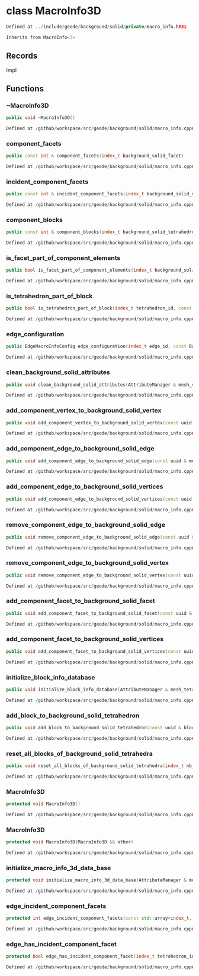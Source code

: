 # class MacroInfo3D

```cpp
Defined at ../include/geode/background/solid/private/macro_info.h#31
```

```cpp
Inherits from MacroInfo<3>
```



## Records

Impl



## Functions

### ~MacroInfo3D

```cpp
public void ~MacroInfo3D()
```

```cpp
Defined at /github/workspace/src/geode/background/solid/macro_info.cpp#425
```

### component_facets

```cpp
public const int & component_facets(index_t background_solid_facet)
```

```cpp
Defined at /github/workspace/src/geode/background/solid/macro_info.cpp#429
```

### incident_component_facets

```cpp
public const int & incident_component_facets(index_t background_solid_vertex)
```

```cpp
Defined at /github/workspace/src/geode/background/solid/macro_info.cpp#435
```

### component_blocks

```cpp
public const int & component_blocks(index_t background_solid_tetrahedron)
```

```cpp
Defined at /github/workspace/src/geode/background/solid/macro_info.cpp#442
```

### is_facet_part_of_component_elements

```cpp
public bool is_facet_part_of_component_elements(index_t background_solid_facet, const uuid & mesh_component_id)
```

```cpp
Defined at /github/workspace/src/geode/background/solid/macro_info.cpp#448
```

### is_tetrahedron_part_of_block

```cpp
public bool is_tetrahedron_part_of_block(index_t tetrahedron_id, const uuid & block_id)
```

```cpp
Defined at /github/workspace/src/geode/background/solid/macro_info.cpp#455
```

### edge_configuration

```cpp
public EdgeMacroInfoConfig edge_configuration(index_t edge_id, const BackgroundSolid & solid)
```

```cpp
Defined at /github/workspace/src/geode/background/solid/macro_info.cpp#480
```

### clean_background_solid_attributes

```cpp
public void clean_background_solid_attributes(AttributeManager & mesh_vertex_attribute_manager, AttributeManager & mesh_edge_attribute_manager, AttributeManager & mesh_facet_attribute_manager, AttributeManager & mesh_tetrahedron_attribute_manager)
```

```cpp
Defined at /github/workspace/src/geode/background/solid/macro_info.cpp#589
```

### add_component_vertex_to_background_solid_vertex

```cpp
public void add_component_vertex_to_background_solid_vertex(const uuid & mesh_id, index_t vertex_id, index_t background_solid_vertex_id, MacroInfo3DKey )
```

```cpp
Defined at /github/workspace/src/geode/background/solid/macro_info.cpp#487
```

### add_component_edge_to_background_solid_edge

```cpp
public void add_component_edge_to_background_solid_edge(const uuid & mesh_id, index_t edge_id, index_t background_solid_edge_id, MacroInfo3DKey )
```

```cpp
Defined at /github/workspace/src/geode/background/solid/macro_info.cpp#497
```

### add_component_edge_to_background_solid_vertices

```cpp
public void add_component_edge_to_background_solid_vertices(const uuid & mesh_id, index_t edge_id, Span background_solid_vertex_ids, MacroInfo3DKey )
```

```cpp
Defined at /github/workspace/src/geode/background/solid/macro_info.cpp#507
```

### remove_component_edge_to_background_solid_edge

```cpp
public void remove_component_edge_to_background_solid_edge(const uuid & mesh_id, index_t edge_id, index_t background_solid_edge_id, MacroInfo3DKey )
```

```cpp
Defined at /github/workspace/src/geode/background/solid/macro_info.cpp#517
```

### remove_component_edge_to_background_solid_vertex

```cpp
public void remove_component_edge_to_background_solid_vertex(const uuid & mesh_id, index_t edge_id, index_t background_solid_vertex_id, MacroInfo3DKey )
```

```cpp
Defined at /github/workspace/src/geode/background/solid/macro_info.cpp#527
```

### add_component_facet_to_background_solid_facet

```cpp
public void add_component_facet_to_background_solid_facet(const uuid & mesh_id, index_t facet_id, index_t background_solid_facet_id, MacroInfo3DKey )
```

```cpp
Defined at /github/workspace/src/geode/background/solid/macro_info.cpp#537
```

### add_component_facet_to_background_solid_vertices

```cpp
public void add_component_facet_to_background_solid_vertices(const uuid & mesh_id, index_t facet_id, Span background_solid_vertex_ids, MacroInfo3DKey )
```

```cpp
Defined at /github/workspace/src/geode/background/solid/macro_info.cpp#547
```

### initialize_block_info_database

```cpp
public void initialize_block_info_database(AttributeManager & mesh_tetrahedron_attribute_manager, MacroInfo3DKey )
```

```cpp
Defined at /github/workspace/src/geode/background/solid/macro_info.cpp#581
```

### add_block_to_background_solid_tetrahedron

```cpp
public void add_block_to_background_solid_tetrahedron(const uuid & block_id, index_t tetrahedron_id, MacroInfo3DKey )
```

```cpp
Defined at /github/workspace/src/geode/background/solid/macro_info.cpp#564
```

### reset_all_blocks_of_background_solid_tetrahedra

```cpp
public void reset_all_blocks_of_background_solid_tetrahedra(index_t nb_tetrahedra, MacroInfo3DKey )
```

```cpp
Defined at /github/workspace/src/geode/background/solid/macro_info.cpp#557
```

### MacroInfo3D

```cpp
protected void MacroInfo3D()
```

```cpp
Defined at /github/workspace/src/geode/background/solid/macro_info.cpp#417
```

### MacroInfo3D

```cpp
protected void MacroInfo3D(MacroInfo3D && other)
```

```cpp
Defined at /github/workspace/src/geode/background/solid/macro_info.cpp#419
```

### initialize_macro_info_3d_data_base

```cpp
protected void initialize_macro_info_3d_data_base(AttributeManager & mesh_vertex_attribute_manager, AttributeManager & mesh_facet_attribute_manager, AttributeManager & mesh_tetrahedron_attribute_manager)
```

```cpp
Defined at /github/workspace/src/geode/background/solid/macro_info.cpp#571
```

### edge_incident_component_facets

```cpp
protected int edge_incident_component_facets(const std::array<index_t, 2> & edge_vertices, const BackgroundSolid & background_solid)
```

```cpp
Defined at /github/workspace/src/geode/background/solid/macro_info.cpp#462
```

### edge_has_incident_component_facet

```cpp
protected bool edge_has_incident_component_facet(index_t tetrahedron_id, const std::array<index_t, 2> & edge_vertices, const BackgroundSolid & background_solid)
```

```cpp
Defined at /github/workspace/src/geode/background/solid/macro_info.cpp#471
```



